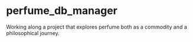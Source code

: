# perfume_db_manager
Working along a project that explores perfume both as a commodity and a philosophical journey.
